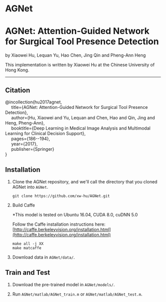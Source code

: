 # AGNet
# AGNet: Attention-Guided Network for Surgical Tool Presence Detection

by Xiaowei Hu, Lequan Yu, Hao Chen, Jing Qin and Pheng-Ann Heng

This implementation is written by Xiaowei Hu at the Chinese University of Hong Kong.

***

## Citation

@incollection{hu2017agnet,   
&nbsp;&nbsp;&nbsp;&nbsp;  title={AGNet: Attention-Guided Network for Surgical Tool Presence Detection},   
&nbsp;&nbsp;&nbsp;&nbsp;  author={Hu, Xiaowei and Yu, Lequan and Chen, Hao and Qin, Jing and Heng, Pheng-Ann},   
&nbsp;&nbsp;&nbsp;&nbsp;  booktitle={Deep Learning in Medical Image Analysis and Multimodal Learning for Clinical Decision Support},   
&nbsp;&nbsp;&nbsp;&nbsp;  pages={186--194},   
&nbsp;&nbsp;&nbsp;&nbsp;  year={2017},   
&nbsp;&nbsp;&nbsp;&nbsp;  publisher={Springer}   
}

## Installation
1. Clone the AGNet repository, and we'll call the directory that you cloned AGNet into `AGNet`.

    ```shell
    git clone https://github.com/xw-hu/AGNet.git
    ```

2. Build Caffe

   *This model is tested on Ubuntu 16.04, CUDA 8.0, cuDNN 5.0   
    
   Follow the Caffe installation instructions here: [http://caffe.berkeleyvision.org/installation.html](http://caffe.berkeleyvision.org/installation.html)   

   ```shell
   make all -j XX
   make matcaffe
   ```
   
3. Download data in `AGNet/data/`.

## Train and Test

1. Download the pre-trained model in `AGNet/models/`.

2. Run `AGNet/matlab/AGNet_train.m` or `AGNet/matlab/AGNet_test.m`.
   
   
